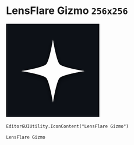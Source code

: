 # LensFlare Gizmo `256x256`
<img src="/img/LensFlare%20Gizmo.png" width=256 height=256>

``` CSharp
EditorGUIUtility.IconContent("LensFlare Gizmo")
```
```
LensFlare Gizmo
```
